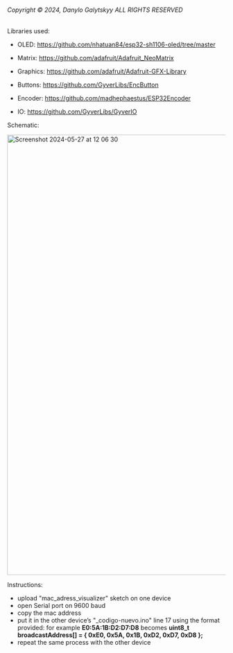 <h6>
Copyright © 2024, Danylo Galytskyy
ALL RIGHTS RESERVED
</h6>

Libraries used:

* OLED: https://github.com/nhatuan84/esp32-sh1106-oled/tree/master

* Matrix: https://github.com/adafruit/Adafruit_NeoMatrix

* Graphics: https://github.com/adafruit/Adafruit-GFX-Library

* Buttons: https://github.com/GyverLibs/EncButton

* Encoder: https://github.com/madhephaestus/ESP32Encoder

* IO: https://github.com/GyverLibs/GyverIO

Schematic:

<img width="1016" alt="Screenshot 2024-05-27 at 12 06 30" src="https://github.com/danylog/comunicador_esp32/assets/36711786/038bc490-cd04-4355-b3ce-ba71ebbb2344">

Instructions:
* upload "mac_adress_visualizer" sketch on one device
* open Serial port on 9600 baud
* copy the mac address
* put it in the other device’s "_codigo-nuevo.ino" line 17 using the format provided: for example **E0:5A:1B:D2:D7:D8** becomes **uint8_t broadcastAddress[] = { 0xE0, 0x5A, 0x1B, 0xD2, 0xD7, 0xD8 };**
* repeat the same process with the other device

